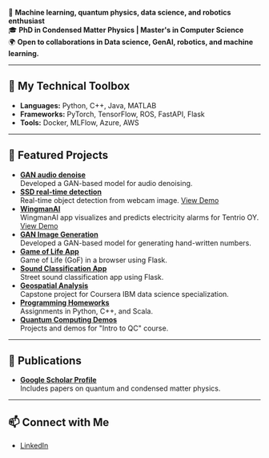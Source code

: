 
🚀 **Machine learning, quantum physics, data science, and robotics enthusiast**  
🎓 **PhD in Condensed Matter Physics | Master's in Computer Science**  
🌍 **Open to collaborations in Data science, GenAI, robotics, and machine learning.**

---

## 🔧 My Technical Toolbox
- **Languages:** Python, C++, Java, MATLAB  
- **Frameworks:** PyTorch, TensorFlow, ROS, FastAPI, Flask  
- **Tools:** Docker, MLFlow, Azure, AWS  

---

## 🌟 Featured Projects
- [**GAN audio denoise**](https://github.com/msilaev/GAN-audio-denoise)  
  Developed a GAN-based model for audio denoising.
- [**SSD real-time detection**](https://github.com/msilaev/SSD300-realtime)    
  Real-time object detection from webcam image.
  [View Demo](demos/Ex3Task3Screenshot2.jpg)
- [**WingmanAI**](https://github.com/markkukippola/wingmanAI)    
  WingmanAI app visualizes and predicts electricity alarms for Tentrio OY.     
  [View Demo](demos/G04-FinalPresentation-Spring2024.pdf)
- [**GAN Image Generation**](https://github.com/msilaev/GAN-MNIST)  
  Developed a GAN-based model for generating hand-written numbers.
- [**Game of Life App**](https://github.com/msilaev/flask_deploy_example)  
  Game of Life (GoF) in a browser using Flask.
- [**Sound Classification App**](https://github.com/msilaev/sound-recognition-app-bus-car-tram)  
  Street sound classification app using Flask.
- [**Geospatial Analysis**](https://github.com/msilaev/IBM-Capstone)  
  Capstone project for Coursera IBM data science specialization.
- [**Programming Homeworks**](https://github.com/msilaev/Programming-Course-Projects)  
  Assignments in Python, C++, and Scala.
- [**Quantum Computing Demos**](https://github.com/msilaev/qiskit)  
  Projects and demos for "Intro to QC" course.

---

## 🌟 Publications
- [**Google Scholar Profile**](https://scholar.google.com/citations?user=PMj0KZIAAAAJ&hl=ru)  
  Includes papers on quantum and condensed matter physics.

---

## 📫 Connect with Me
- [LinkedIn](https://www.linkedin.com/in/mike-silaev-1b7b1678/)  
